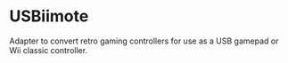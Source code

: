 # USBiimote
Adapter to convert retro gaming controllers for use as a USB gamepad or Wii classic controller.

